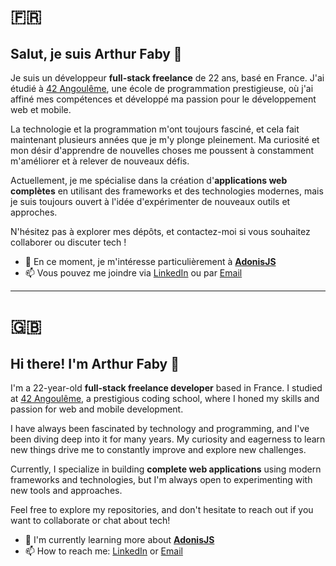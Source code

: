 # 🇫🇷

## Salut, je suis Arthur Faby 👋

Je suis un développeur **full-stack freelance** de 22 ans, basé en France. J'ai étudié à [42 Angoulême](https://www.42.fr/en/), une école de programmation prestigieuse, où j'ai affiné mes compétences et développé ma passion pour le développement web et mobile.

La technologie et la programmation m'ont toujours fasciné, et cela fait maintenant plusieurs années que je m'y plonge pleinement. Ma curiosité et mon désir d'apprendre de nouvelles choses me poussent à constamment m'améliorer et à relever de nouveaux défis.

Actuellement, je me spécialise dans la création d'**applications web complètes** en utilisant des frameworks et des technologies modernes, mais je suis toujours ouvert à l'idée d'expérimenter de nouveaux outils et approches.

N'hésitez pas à explorer mes dépôts, et contactez-moi si vous souhaitez collaborer ou discuter tech !

- 🌱 En ce moment, je m'intéresse particulièrement à [**AdonisJS**](https://adonisjs.com/)
- 📫 Vous pouvez me joindre via [LinkedIn](https://www.linkedin.com/in/arthur-faby-1682b7290/) ou par [Email](mailto:arthurfabypro@gmail.com)

---

# 🇬🇧

## Hi there! I'm Arthur Faby 👋

I'm a 22-year-old **full-stack freelance developer** based in France. I studied at [42 Angoulême](https://www.42.fr/en/), a prestigious coding school, where I honed my skills and passion for web and mobile development.

I have always been fascinated by technology and programming, and I've been diving deep into it for many years. My curiosity and eagerness to learn new things drive me to constantly improve and explore new challenges.

Currently, I specialize in building **complete web applications** using modern frameworks and technologies, but I'm always open to experimenting with new tools and approaches.

Feel free to explore my repositories, and don't hesitate to reach out if you want to collaborate or chat about tech!

- 🌱 I'm currently learning more about [**AdonisJS**](https://adonisjs.com/)
- 📫 How to reach me: [LinkedIn](https://www.linkedin.com/in/arthur-faby-1682b7290/) or [Email](mailto:arthurfabypro@gmail.com)
